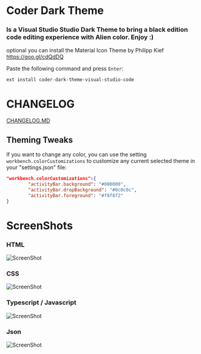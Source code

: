 # Coder Dark Theme
### Is a Visual Studio Studio Dark Theme to bring a black edition code editing experience with Alien color. Enjoy :)
optional you can install the Material Icon Theme by Philipp Kief https://goo.gl/cdQdDQ

Paste the following command and press `Enter`:
```shell
ext install coder-dark-theme-visual-studio-code
```
# CHANGELOG
[CHANGELOG.MD](https://github.com/perubin/coder-dark-theme-visual-studio-code/blob/master/CHANGELOG.md)

## Theming Tweaks
If you want to change any color, you can use the setting `workbench.colorCustomizations` to customize any current selected theme in your "settings.json" file:

```json
"workbench.colorCustomizations":{
		"activityBar.background": "#000000",
		"activityBar.dropBackground": "#0c0c0c",
		"activityBar.foreground": "#f8f8f2"
}
```
# ScreenShots
### HTML
![ScreenShot](https://raw.githubusercontent.com/perubin/coder-dark-theme-visual-studio-code/master/assets/ss1.png)
### CSS
![ScreenShot](https://raw.githubusercontent.com/perubin/coder-dark-theme-visual-studio-code/master/assets/ss2.png)
### Typescript / Javascript
![ScreenShot](https://raw.githubusercontent.com/perubin/coder-dark-theme-visual-studio-code/master/assets/ss3.png)
### Json
![ScreenShot](https://raw.githubusercontent.com/perubin/coder-dark-theme-visual-studio-code/master/assets/ss4.png)
